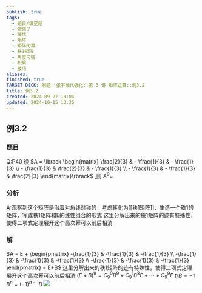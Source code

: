 ```yaml
---
publish: true
tags:
  - 题目/填空题
  - 做错了
  - 线代
  - 矩阵
  - 矩阵的幂
  - 秩1矩阵
  - 角度刁钻
  - 积累
  - 技巧
aliases: 
finished: true
TARGET DECK: 刷题::张宇线代强化::第 3 讲 矩阵运算::例3.2
title: 例3.2
created: 2024-09-27 13:04
updated: 2024-10-15 13:35
---
```

## 例3.2
### 题目
Q:P40 设 $A = \lbrack \begin{matrix} \frac{2}{3} & - \frac{1}{3} & - \frac{1}{3} \\ - \frac{1}{3} & \frac{2}{3} & - \frac{1}{3} \\ - \frac{1}{3} & - \frac{1}{3} & \frac{2}{3} \end{matrix}\rbrack$ ,则 ${A}^{9} =$
### 分析
A:观察到这个矩阵是沿着对角线对称的，考虑转化为[[秩1矩阵]]，生造一个秩1的矩阵，写成秩1矩阵和E的线性组合的形式
这里分解出来的秩1矩阵的迹有特殊性，使得二项式定理展开这个高次幂可以前后相消
### 解
$A = E + \begin{pmatrix} -\frac{1}{3} & -\frac{1}{3} & -\frac{1}{3} \\ -\frac{1}{3} & -\frac{1}{3} & -\frac{1}{3} \\ -\frac{1}{3} & -\frac{1}{3} & -\frac{1}{3} \end{pmatrix} = E+B$
这里分解出来的秩1矩阵的迹有特殊性，使得二项式定理展开这个高次幂可以前后相消
$(E+B)^9 = C_9^0B^9 + C_9^1B^8E + \cdots + C_9^9E$
$tr B = -1$
$B^n = (-1)^{n-1}B$
![](https://img.hwenyi.live/202410152134009.webp)


